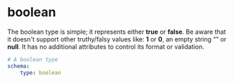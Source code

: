 # boolean

The boolean type is simple; it represents either **true** or **false**. Be aware that it doesn't support other truthy/falsy values like: **1** or **0**, an empty string “” or **null**. It has no additional attributes to control its format or validation.

```yaml
# A boolean type
schema:
    type: boolean
```
